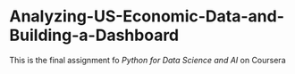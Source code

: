 # Analyzing-US-Economic-Data-and-Building-a-Dashboard

This is the final assignment fo *Python for Data Science and AI* on Coursera
